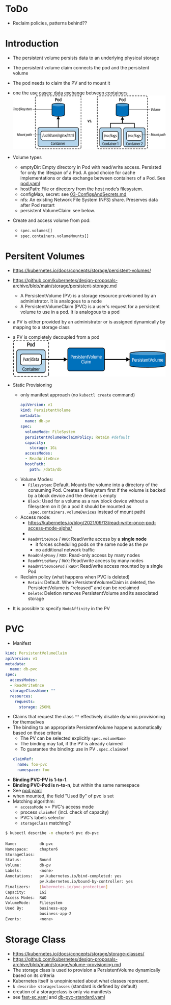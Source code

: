 # ToDo
- Reclaim policies, patterns behind??

# Introduction
- The persistent volume persists data to an underlying physical storage
- The persistent volume claim connects the pod and the persistent volume
- The pod needs to claim  the PV and to mount it
- one the use cases: data exchange between containers
![Temp fs vs volume](../../images/07_Storage/image.png)

- Volume types
  - emptyDir: Empty directory in Pod with read/write access. Persisted for only the lifespan of a Pod. A good choice for cache implementations or data exchange between containers of a Pod. See [pod.yaml](./00-exercises/ex_chapter6/pod.yaml)
  - hostPath: File or directory from the host node’s filesystem.
  - configMap, secret: see [03-ConfigsAndSecrets.md](./03-ConfigsAndSecrets.md)
  - nfs: An existing Network File System (NFS) share. Preserves data after Pod restart
  - persistent VolumeClaim: see below.

- Create and access volume from pod:
  - `spec.volumes[]`
  - `spec.containers.volumeMounts[]`

# Persitent Volumes
- https://kubernetes.io/docs/concepts/storage/persistent-volumes/
- https://github.com/kubernetes/design-proposals-archive/blob/main/storage/persistent-storage.md
  - A PersistentVolume (PV) is a storage resource provisioned by an administrator. It is analogous to a node
  - A PersistentVolumeClaim (PVC) is a user's request for a persistent volume to use in a pod. It is analogous to a pod


- a PV is either provided by an administrator or is assigned dynamically by mapping to a storage class
- a PV is completely decoupled from a pod
![PVC and PV](../../images/07_Storage/image-1.png)
- Static Provisioning
  - only manifest approach (no `kubectl create` command)
    ```yaml
    apiVersion: v1
    kind: PersistentVolume
    metadata:
      name: db-pv
    spec:
      volumeMode: FileSystem
      persistentVolumeReclaimPolicy: Retain #default
      capacity:
        storage: 1Gi
      accessModes:
      - ReadWriteOnce
      hostPath:
        path: /data/db
    ```
  - Volume Modes:
    - `Filesystem`: Default. Mounts the volume into a directory of the consuming Pod. Creates a filesystem first if the volume is backed by a block device and the device is empty
    - `Block`: Used for a volume as a raw block device without a filesystem on it (in a pod it should be mounted as `.spec.containers.volumeDevices` instead of mount path)
  - Access mode:
    - https://kubernetes.io/blog/2021/09/13/read-write-once-pod-access-mode-alpha/
    - 
    - `ReadWriteOnce` / `RWO`: Read/write access by a **single node**
      - it forces scheduling pods on the same node as the pv
      - no additional network traffic
    - `ReadOnlyMany` / `ROX`: Read-only access by many nodes
    - `ReadWriteMany` / `RWX`: Read/write access by many nodes
    - `ReadWriteOncePod` / `RWOP`: Read/write access mounted by a single Pod
  - Reclaim policy (what happens when PVC is deleted)
    - `Retain`: Default. When PersistentVolumeClaim is deleted, the PersistentVolume is “released” and can be reclaimed
    - `Delete`: Deletion removes PersistentVolume and its associated storage
- It is possible to specify `NodeAffinity` in the PV

# PVC

- Manifest
```yaml
kind: PersistentVolumeClaim
apiVersion: v1
metadata:
  name: db-pvc
spec:
  accessModes:
  - ReadWriteOnce
  storageClassName: "" 
  resources:
    requests:
      storage: 256Mi
```
- Claims that request the class `""` effectively disable dynamic provisioning for themselves
- The binding to an appropriate PersistentVolume happens automatically based on those criteria
  - The PV can be selected explicitly `spec.volumeName`
  - The binding may fail, if the PV is already claimed
  - To guarantee the binding: use in PV `.spec.claimRef`
  ```yaml
  claimRef:
    name: foo-pvc
    namespace: foo
  ```
- **Binding PVC-PV is 1-to-1**.
- **Binding PVC-Pod is n-to-n**, but within the same namespace
- See [pod.yaml](./00-exercises/ex_chapter6/pod.yaml)
- when mounted, the field "Used By" of pvc is set
- Matching algorithm:
  - `accessMode` >= PVC's access mode
  - process `claimRef` (incl. check of capacity)
  - PVC's labels selector
  - `storageClass` matching?

```bash
$ kubectl describe -n chapter6 pvc db-pvc 

Name:          db-pvc
Namespace:     chapter6
StorageClass:  
Status:        Bound
Volume:        db-pv
Labels:        <none>
Annotations:   pv.kubernetes.io/bind-completed: yes
               pv.kubernetes.io/bound-by-controller: yes
Finalizers:    [kubernetes.io/pvc-protection]
Capacity:      1Gi
Access Modes:  RWO
VolumeMode:    Filesystem
Used By:       business-app
               business-app-2
Events:        <none>
```


# Storage Class
- https://kubernetes.io/docs/concepts/storage/storage-classes/
- https://github.com/kubernetes/design-proposals-archive/blob/main/storage/volume-provisioning.md
- The storage class is used to provision a PersistentVolume dynamically based on its criteria
- Kubernetes itself is unopinionated about what classes represent.
- `k describe storageclasses` (standard is defined by default)
- creation of a storageclass is only via manifests
- see [fast-sc.yaml](./00-exercises/ex_chapter6/fast-sc.yaml) and [db-pvc-standard.yaml](./00-exercises/ex_chapter6/db-pvc-standard.yaml)
